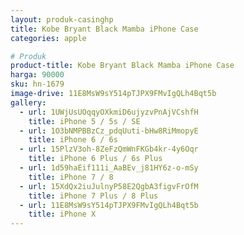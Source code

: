 ```yaml
---
layout: produk-casinghp
title: Kobe Bryant Black Mamba iPhone Case
categories: apple

# Produk
product-title: Kobe Bryant Black Mamba iPhone Case
harga: 90000
sku: hn-1679
image-drive: 11E8MsW9sY514pTJPX9FMvIgQLh4Bqt5b
gallery:
  - url: 1UWjUsUOqqyOXkmiD6ujyzvPnAjVCshfH
    title: iPhone 5 / 5s / SE
  - url: 1O3bNMPBBzCz_pdqUuti-bHw8RiMmopyE
    title: iPhone 6 / 6s
  - url: 15PlzV3oh-8ZeFzQmWnFKGb4kr-4y6Oqr
    title: iPhone 6 Plus / 6s Plus
  - url: 1d59haEif111i_AaBEv_j81HY6z-o-mSy
    title: iPhone 7 / 8
  - url: 15XdQx2iuJulnyP58E2QgbA3figvFrOfM
    title: iPhone 7 Plus / 8 Plus
  - url: 11E8MsW9sY514pTJPX9FMvIgQLh4Bqt5b
    title: iPhone X
---
```

